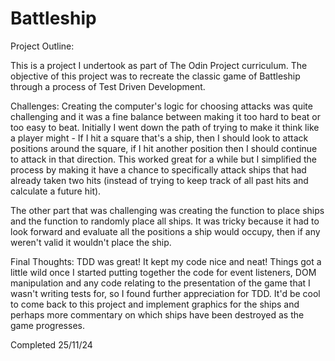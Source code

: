 # Battleship

Project Outline:

This is a project I undertook as part of The Odin Project curriculum. The objective of this project was to recreate the classic game of Battleship through a process of Test Driven Development.

Challenges: Creating the computer's logic for choosing attacks was quite challenging and it was a fine balance between making it too hard to beat or too easy to beat. Initially I went down the path of trying to make it think like a player might - If I hit a square that's a ship, then I should look to attack positions around the square, if I hit another position then I should continue to attack in that direction. This worked great for a while but I simplified the process by making it have a chance to specifically attack ships that had already taken two hits (instead of trying to keep track of all past hits and calculate a future hit).

The other part that was challenging was creating the function to place ships and the function to randomly place all ships. It was tricky because it had to look forward and evaluate all the positions a ship would occupy, then if any weren't valid it wouldn't place the ship.

Final Thoughts: TDD was great! It kept my code nice and neat! Things got a little wild once I started putting together the code for event listeners, DOM manipulation and any code relating to the presentation of the game that I wasn't writing tests for, so I found further appreciation for TDD. It'd be cool to come back to this project and implement graphics for the ships and perhaps more commentary on which ships have been destroyed as the game progresses.

Completed 25/11/24
